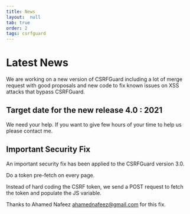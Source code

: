 ```yaml
---
title: News
layout:  null
tab: true
order: 2
tags: csrfguard
---
```


# Latest News

We are working on a new version of CSRFGuard including a lot of merge request with good proposals and new code to fix known issues on XSS attacks that bypass CSRFGuard.

## Target date for the new release 4.0 : 2021

We need your help. If you want to give few hours of your time to help us please contact me.

## Important Security Fix

An important security fix has been applied to the CSRFGuard version 3.0.

Do a token pre-fetch on every page.

Instead of hard coding the CSRF token, we send a POST request to fetch the token and populate the JS variable.

Thanks to Ahamed Nafeez ahamednafeez@gmail.com for this fix.
